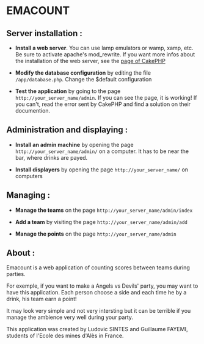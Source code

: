 # EMACOUNT

## Server installation :

* **Install a web server**. You can use lamp emulators or wamp, xamp, etc. Be sure to activate apache's mod_rewrite. If you want more infos about the installation of the web server, see the [page of CakePHP](http://book.cakephp.org/2.0/en/installation.html)

* **Modify the database configuration** by editing the file ``/app/database.php``. Change the $default configuration

* **Test the application** by going to the page ``http://your_server_name/admin``. If you can see the page, it is working! If you can't, read the error sent by CakePHP and find a solution on their documention.

## Administration and displaying :

* **Install an admin machine** by opening the page ``http://your_server_name/admin/`` on a computer. It has to be near the bar, where drinks are payed.

* **Install displayers** by opening the page ``http://your_server_name/`` on computers

## Managing :

* **Manage the teams** on the page ``http://your_server_name/admin/index``

* **Add a team** by visiting the page ``http://your_server_name/admin/add``

* **Manage the points** on the page ``http://your_server_name/admin``

## About :
Emacount is a web application of counting scores between teams during parties.

For exemple, if you want to make a Angels vs Devils' party, you may want to have this application. Each person choose a side and each time he by a drink, his team earn a point!

It may look very simple and not very intersting but it can be terrible if you manage the ambience very well during your party.

This application was created by Ludovic SINTES and Guillaume FAYEMI, students of l'Ecole des mines d'Alès in France.
